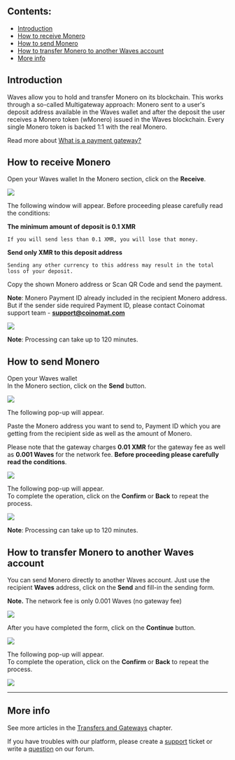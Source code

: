 ## **Contents**:

* [Introduction](#introduction)
* [How to receive Monero](#how-to-receive-monero)
* [How to send Monero](#how-to-send-monero)
* [How to transfer Monero to another Waves account](#how-to-transfer-monero-to-another-waves-account)
* [More info](#more-info)

## Introduction

Waves allow you to hold and transfer Monero on its blockchain. This works through a so-called Multigateway approach: Monero sent to a user's deposit address available in the Waves wallet and after the deposit the user receives a Monero token \(wMonero\) issued in the Waves blockchain. Every single Monero token is backed 1:1 with the real Monero.

Read more about [What is a payment gateway?](/waves-client/frequently-asked-questions-faq/transfers-and-gateways/payment-gateway.md)

## How to receive Monero

Open your Waves wallet
In the Monero section, click on the **Receive**.

![](/_assets/monero_transfers_01.png)

The following window will appear. Before proceeding please carefully read the conditions:

**The minimum amount of deposit is 0.1 XMR**
```
If you will send less than 0.1 XMR, you will lose that money.
```
**Send only XMR to this deposit address**
```
Sending any other currency to this address may result in the total loss of your deposit.
```

Copy the shown Monero address or Scan QR Code and send the payment.

**Note**: Monero Payment ID already included in the recipient Monero address.
But if the sender side required Payment ID, please contact Coinomat support team - **support@coinomat.com**

![](/_assets/monero_transfers_02.png)

**Note**: Processing can take up to 120 minutes.

## How to send Monero

Open your Waves wallet  
In the Monero section, click on the **Send** button.

![](/_assets/monero_transfers_03.png)

The following pop-up will appear.

Paste the Monero address you want to send to, Payment ID which you are getting from the recipient side as well as the amount of Monero.

Please note that the gateway charges **0.01 XMR** for the gateway fee as well as **0.001 Waves** for the network fee.
**Before proceeding please carefully read the conditions**.

![](/_assets/monero_transfers_04.png)

The following pop-up will appear.  
To complete the operation, click on the **Confirm** or **Back** to repeat the process.

![](/_assets/monero_transfers_05.png)

**Note**: Processing can take up to 120 minutes.

## How to transfer Monero to another Waves account

You can send Monero directly to another Waves account. Just use the recipient **Waves** address, click on the **Send** and fill-in the sending form.

**Note.** The network fee is only 0.001 Waves \(no gateway fee\)

![](/_assets/monero_transfers_06.png)

After you have completed the form, click on the **Continue** button.

![](/_assets/monero_transfers_07.png)

The following pop-up will appear.  
To complete the operation, click on the **Confirm** or **Back** to repeat the process.

![](/_assets/monero_transfers_08.png)

___

## More info

See more articles in the [Transfers and Gateways](/waves-client/wallet-management.md) chapter.

If you have troubles with our platform, please create a [support](https://support.wavesplatform.com/) ticket or write a [question](https://forum.wavesplatform.com/) on our forum.
